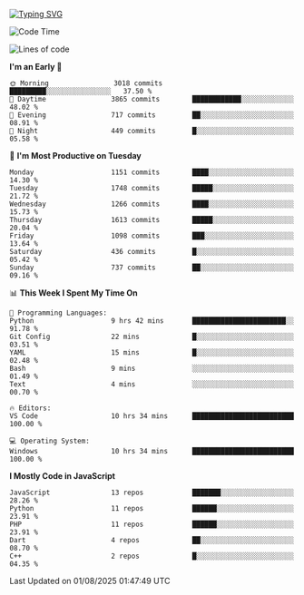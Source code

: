 [![Typing SVG](https://readme-typing-svg.demolab.com?font=Fira+Code&pause=1000&color=F7F7F7&random=false&width=435&lines=Hi+%F0%9F%91%8B%2C+I'm+Rafiu+Sidqi;Junior+Backend+Developer)](https://git.io/typing-svg)
<!--START_SECTION:waka-->
![Code Time](http://img.shields.io/badge/Code%20Time-833%20hrs%2049%20mins-blue)

![Lines of code](https://img.shields.io/badge/From%20Hello%20World%20I%27ve%20Written-2.6%20million%20lines%20of%20code-blue)

**I'm an Early 🐤** 

```text
🌞 Morning                3018 commits        █████████░░░░░░░░░░░░░░░░   37.50 % 
🌆 Daytime                3865 commits        ████████████░░░░░░░░░░░░░   48.02 % 
🌃 Evening                717 commits         ██░░░░░░░░░░░░░░░░░░░░░░░   08.91 % 
🌙 Night                  449 commits         █░░░░░░░░░░░░░░░░░░░░░░░░   05.58 % 
```
📅 **I'm Most Productive on Tuesday** 

```text
Monday                   1151 commits        ████░░░░░░░░░░░░░░░░░░░░░   14.30 % 
Tuesday                  1748 commits        █████░░░░░░░░░░░░░░░░░░░░   21.72 % 
Wednesday                1266 commits        ████░░░░░░░░░░░░░░░░░░░░░   15.73 % 
Thursday                 1613 commits        █████░░░░░░░░░░░░░░░░░░░░   20.04 % 
Friday                   1098 commits        ███░░░░░░░░░░░░░░░░░░░░░░   13.64 % 
Saturday                 436 commits         █░░░░░░░░░░░░░░░░░░░░░░░░   05.42 % 
Sunday                   737 commits         ██░░░░░░░░░░░░░░░░░░░░░░░   09.16 % 
```


📊 **This Week I Spent My Time On** 

```text
💬 Programming Languages: 
Python                   9 hrs 42 mins       ███████████████████████░░   91.78 % 
Git Config               22 mins             █░░░░░░░░░░░░░░░░░░░░░░░░   03.51 % 
YAML                     15 mins             █░░░░░░░░░░░░░░░░░░░░░░░░   02.48 % 
Bash                     9 mins              ░░░░░░░░░░░░░░░░░░░░░░░░░   01.49 % 
Text                     4 mins              ░░░░░░░░░░░░░░░░░░░░░░░░░   00.70 % 

🔥 Editors: 
VS Code                  10 hrs 34 mins      █████████████████████████   100.00 % 

💻 Operating System: 
Windows                  10 hrs 34 mins      █████████████████████████   100.00 % 
```

**I Mostly Code in JavaScript** 

```text
JavaScript               13 repos            ███████░░░░░░░░░░░░░░░░░░   28.26 % 
Python                   11 repos            ██████░░░░░░░░░░░░░░░░░░░   23.91 % 
PHP                      11 repos            ██████░░░░░░░░░░░░░░░░░░░   23.91 % 
Dart                     4 repos             ██░░░░░░░░░░░░░░░░░░░░░░░   08.70 % 
C++                      2 repos             █░░░░░░░░░░░░░░░░░░░░░░░░   04.35 % 
```




 Last Updated on 01/08/2025 01:47:49 UTC
<!--END_SECTION:waka-->
